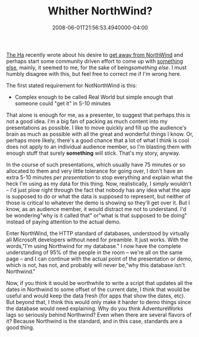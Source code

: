 ﻿---
title: Whither NorthWind?
date: "2008-06-01T21:56:53.4940000-04:00"
description: The Ha recently wrote about his desire to get away from NorthWind and perhaps start some community driven effort to come up with something else mainly, it seemed to me, for the sake of beingsomething else.
featuredImage: img/whither-northwind-featured.png
---

[The Ha](http://www.hanselman.com/blog) recently wrote about his desire to [get away from NorthWind](http://www.hanselman.com/blog/CommunityCallToActionNOTNorthwind.aspx) and perhaps start some community driven effort to come up with [something else](http://www.codeplex.com/notnorthwind), mainly, it seemed to me, for the sake of being*something else*. I must humbly disagree with this, but feel free to correct me if I'm wrong here.

The first stated requirement for NotNorthWind is this:

* Complex enough to be called Real World but simple enough that someone could "get it" in 5-10 minutes

That alone is enough for me, as a presenter, to suggest that perhaps this is not a good idea. I'm a big fan of packing as much content into my presentations as possible. I like to move quickly and fill up the audience's brain as much as possible with all the great and wonderful things I know. Or, perhaps more likely, there's a good chance that a lot of what I think is cool does not apply to an individual audience member, so I'm blasting them with enough stuff that surely **something** will stick. That's my story, anyway.

In the course of such presentations, which usually have 75 minutes or so allocated to them and very little tolerance for going over, I don't have an extra 5-10 minutes *per presentation* to stop everything and explain what the heck I'm using as my data for this thing. Now, realistically, I simply wouldn't – I'd just plow right through the fact that nobody has any idea what the app is supposed to do or what the data is supposed to represent, but neither of those is critical to whatever the demo is showing so they'll get over it. But I know, as an audience member, it would distract me not to understand. I'd be wondering"why is it called that" or"what is that supposed to be doing" instead of paying attention to the actual demo.

Enter NorthWind, the HTTP standard of databases, understood by virtually all Microsoft developers without need for preamble. It just works. With the words,"I'm using Northwind for my database." I now have the complete understanding of 95% of the people in the room – we're all on the same page – and I can continue with the actual point of the presentation or demo, which is not, has not, and probably will never be,"why this database isn't Northwind."

Now, if you think it would be worthwhile to write a script that updates all the dates in Northwind to some offset of the current date, I think that would be useful and would keep the data fresh (for apps that show the dates, etc). But beyond that, I think this would only make it harder to demo things since the database would need explaining. Why do you think AdventureWorks lags so seriously behind Northwind? Even when there are several flavors of it? Because Northwind is the standard, and in this case, standards are a good thing.

